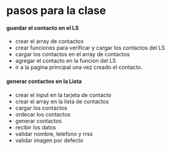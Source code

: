 # pasos para la clase

#### guardar el contacto en el LS

* crear el array de contactos
* crear funciones para verificar y cargar los contactos del LS
* cargar los contactos en el array de contactos
* agregar el contacto en la funcion del LS
* ir a la pagina principal una vez creado el contacto.

#### generar contactos en la Lista

* crear el input en la tarjeta de contacto
* crear el array en la lista de contactos
* cargar los contactos
* ordecar los contactos
* generar contactos
* recibir los datos
* validar nombre, telefono y rrss 
* validar imagen por defecto